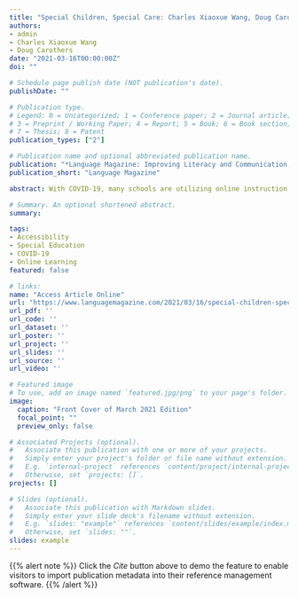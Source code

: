 ```yaml
---
title: "Special Children, Special Care: Charles Xiaoxue Wang, Doug Carothers, and Steven Bianco offer tips for K-12 teachers during and beyond the pandemic"
authors:
- admin
- Charles Xiaoxue Wang
- Doug Carothers
date: "2021-03-16T00:00:00Z"
doi: ""

# Schedule page publish date (NOT publication's date).
publishDate: ""

# Publication type.
# Legend: 0 = Uncategorized; 1 = Conference paper; 2 = Journal article;
# 3 = Preprint / Working Paper; 4 = Report; 5 = Book; 6 = Book section;
# 7 = Thesis; 8 = Patent
publication_types: ["2"]

# Publication name and optional abbreviated publication name.
publication: "*Language Magazine: Improving Literacy and Communication, 20*(7)"
publication_short: "Language Magazine"

abstract: With COVID-19, many schools are utilizing online instruction. At this time, we must not forget our children with special needs. Children with disabilities are entitled to a free appropriate public education in the least restrictive environment. For them to successfully learn online requires multifaceted measures using all available tools and approaches. This is best achieved when schools, teachers, and parents work together.

# Summary. An optional shortened abstract.
summary: 

tags:
- Accessibility
- Special Education
- COVID-19
- Online Learning
featured: false

# links:
name: "Access Article Online"
url: "https://www.languagemagazine.com/2021/03/16/special-children-special-care/"
url_pdf: ''
url_code: ''
url_dataset: ''
url_poster: ''
url_project: ''
url_slides: ''
url_source: ''
url_video: ''

# Featured image
# To use, add an image named `featured.jpg/png` to your page's folder. 
image:
  caption: "Front Cover of March 2021 Edition"
  focal_point: ""
  preview_only: false

# Associated Projects (optional).
#   Associate this publication with one or more of your projects.
#   Simply enter your project's folder or file name without extension.
#   E.g. `internal-project` references `content/project/internal-project/index.md`.
#   Otherwise, set `projects: []`.
projects: []

# Slides (optional).
#   Associate this publication with Markdown slides.
#   Simply enter your slide deck's filename without extension.
#   E.g. `slides: "example"` references `content/slides/example/index.md`.
#   Otherwise, set `slides: ""`.
slides: example
---
```


{{% alert note %}}
Click the *Cite* button above to demo the feature to enable visitors to import publication metadata into their reference management software.
{{% /alert %}}
